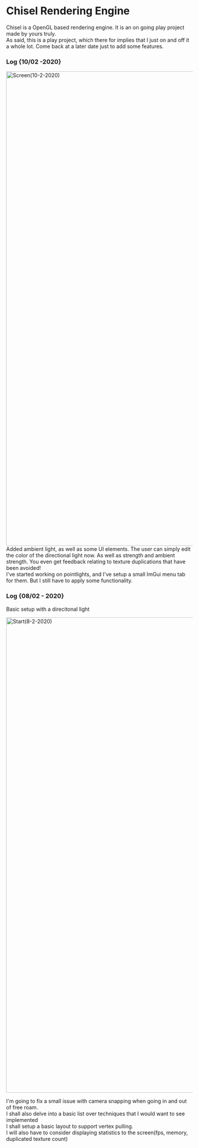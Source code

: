 # Chisel Rendering Engine
Chisel is a OpenGL based rendering engine. It is an on going play project made by yours truly.<br>
As said, this is a play project, which there for implies that I just on and off it a whole lot. Come back at a later date just to add some features.

### Log {10/02 -2020}
<img width="1279" alt="Screen(10-2-2020)" src="https://user-images.githubusercontent.com/17464114/74156162-1693d500-4c16-11ea-937c-b7e5f335e3ee.PNG">
Added ambient light, as well as some UI elements. The user can simply edit the color of the directional light now. As well as strength and ambient strength. You even get feedback relating to texture duplications that have been avoided! <br>
I've started working on pointlights, and I've setup a small ImGui menu tab for them. But I still have to apply some functionality. 

### Log {08/02 - 2020}

Basic setup with a direcitonal light

<img width="1281" alt="Start(8-2-2020)" src="https://user-images.githubusercontent.com/17464114/74082906-f1a93180-4a5e-11ea-87db-3f49b385a33a.PNG">


I'm going to fix a small issue with camera snapping when going in and out of free roam.<br>
I shall also delve into a basic list over techniques that I would want to see implemented <br>
I shall setup a basic layout to support vertex pulling.<br>
I will also have to consider displaying statistics to the screen(fps, memory, duplicated texture count)
